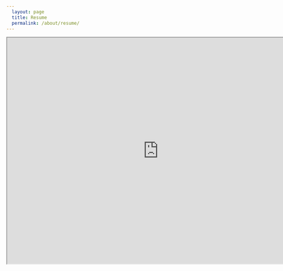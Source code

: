 ```yaml
---
  layout: page
  title: Resume
  permalink: /about/resume/
---
```



<iframe src="https://drive.google.com/file/d/0B_7Lz1-70I7qNVN5aTZ1Z1lqbjQ/preview" width="800px" height="600px" >

If the PDF viewer does not appear above or to download the file, <a href="Resume.pdf" download>click here</a>.

